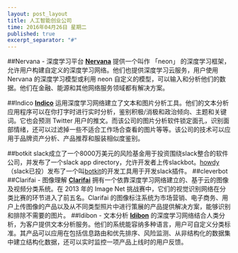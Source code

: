 ```yaml
---
layout: post_layout
title: 人工智能创业公司
time: 2016年04月26日 星期二
published: true
excerpt_separator: "#"
---
```


##Nervana - 深度学习平台
**[Nervana](http://www.nervanasys.com)** 提供一个叫作 「neon」 的深度学习框架，允许用户构建自定义的深度学习网络。他们也提供深度学习云服务，用户使用 Nervana 的深度学习模型或利用 neon 自定义的模型，可以输入和分析他们的数据。他们在金融、能源和其他网络服务领域都有解决方案。

##Indico 
**[Indico](https://indico.io)** 运用深度学习网络建立了文本和图片分析工具。他们的文本分析应用程序可以在你打字时进行实时分析，鉴别积极/消极和政治倾向、主题和关键词。它也会预测 Twitter 用户的推文。而该公司的图片分析软件锁定面孔，识别面部情绪，还可以过滤掉一些不适合工作场合查看的图片等等。该公司的技术可以应用于品牌资产分析、产品推荐和服装相似度鉴别。

##botkit
slack成立了一个8000万美元的风险基金用于投资围绕slack整合的软件公司，并发布了一个slack app directory，允许开发者上传slackbot。[howdy]()（slack已投）发布了一个叫[botkit]()的开发工具用于开发slack插件。
##cleverbot
##Clarifai - 图像理解
**[Clarifai](http://www.clarifai.com)** 拥有一个依靠深度学习网络建立的、基于云的图像及视频分类系统。在 2013 年的 Image Net 挑战赛中，它们的视觉识别网络在分类比赛的环节进入了前五名。Clarifai 的图像标注系统为市场营销、电子商务、用户上传图像的产品以及从不同类型照片中进行策展的产品提供解决方案，能够识别和排除不需要的图片。
##Idibon - 文本分析
**[Idibon](http://idibon.com)** 的深度学习网络结合人类分析，为客户提供文本分析服务。他们的系统能容纳多种语言，用户可自定义分类标准。其产品可以应用在包括信息路由和优先排序、风险监测、从非结构化的数据集中建立结构化数据，还可以实时监控一项产品上线时的用户反馈。


